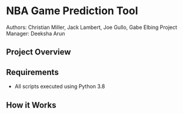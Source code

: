 # NBA Game Prediction Tool
Authors: Christian Miller, Jack Lambert, Joe Gullo, Gabe Elbing
Project Manager: Deeksha Arun 

## Project Overview

## Requirements
- All scripts executed using Python 3.8

## How it Works
